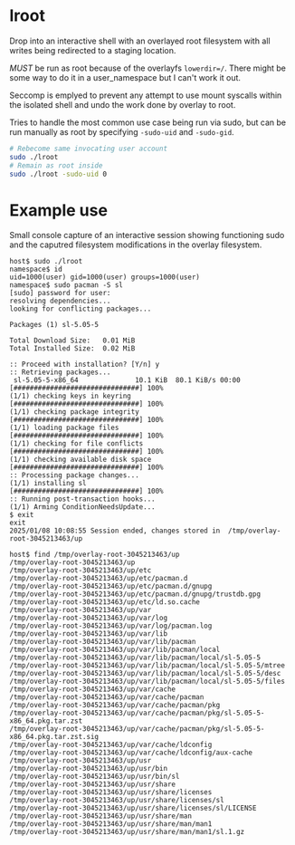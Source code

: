 # lroot

Drop into an interactive shell with an overlayed root filesystem with all writes being redirected to a staging location.

_MUST_ be run as root because of the overlayfs `lowerdir=/`. There might be some way to do it in a user_namespace but I can't work it out.

Seccomp is emplyed to prevent any attempt to use mount syscalls within the isolated shell and undo the work done by overlay to root.

Tries to handle the most common use case being run via sudo, but can be run manually as root by specifying `-sudo-uid` and `-sudo-gid`.

```bash
# Rebecome same invocating user account
sudo ./lroot
# Remain as root inside
sudo ./lroot -sudo-uid 0
```


# Example use

Small console capture of an interactive session showing functioning sudo and the caputred filesystem modifications in the overlay filesystem.

```console
host$ sudo ./lroot
namespace$ id
uid=1000(user) gid=1000(user) groups=1000(user)
namespace$ sudo pacman -S sl
[sudo] password for user: 
resolving dependencies...
looking for conflicting packages...

Packages (1) sl-5.05-5

Total Download Size:   0.01 MiB
Total Installed Size:  0.02 MiB

:: Proceed with installation? [Y/n] y
:: Retrieving packages...
 sl-5.05-5-x86_64              10.1 KiB  80.1 KiB/s 00:00 [###############################] 100%
(1/1) checking keys in keyring                            [###############################] 100%
(1/1) checking package integrity                          [###############################] 100%
(1/1) loading package files                               [###############################] 100%
(1/1) checking for file conflicts                         [###############################] 100%
(1/1) checking available disk space                       [###############################] 100%
:: Processing package changes...
(1/1) installing sl                                       [###############################] 100%
:: Running post-transaction hooks...
(1/1) Arming ConditionNeedsUpdate...
$ exit
exit
2025/01/08 10:08:55 Session ended, changes stored in  /tmp/overlay-root-3045213463/up

host$ find /tmp/overlay-root-3045213463/up
/tmp/overlay-root-3045213463/up
/tmp/overlay-root-3045213463/up/etc
/tmp/overlay-root-3045213463/up/etc/pacman.d
/tmp/overlay-root-3045213463/up/etc/pacman.d/gnupg
/tmp/overlay-root-3045213463/up/etc/pacman.d/gnupg/trustdb.gpg
/tmp/overlay-root-3045213463/up/etc/ld.so.cache
/tmp/overlay-root-3045213463/up/var
/tmp/overlay-root-3045213463/up/var/log
/tmp/overlay-root-3045213463/up/var/log/pacman.log
/tmp/overlay-root-3045213463/up/var/lib
/tmp/overlay-root-3045213463/up/var/lib/pacman
/tmp/overlay-root-3045213463/up/var/lib/pacman/local
/tmp/overlay-root-3045213463/up/var/lib/pacman/local/sl-5.05-5
/tmp/overlay-root-3045213463/up/var/lib/pacman/local/sl-5.05-5/mtree
/tmp/overlay-root-3045213463/up/var/lib/pacman/local/sl-5.05-5/desc
/tmp/overlay-root-3045213463/up/var/lib/pacman/local/sl-5.05-5/files
/tmp/overlay-root-3045213463/up/var/cache
/tmp/overlay-root-3045213463/up/var/cache/pacman
/tmp/overlay-root-3045213463/up/var/cache/pacman/pkg
/tmp/overlay-root-3045213463/up/var/cache/pacman/pkg/sl-5.05-5-x86_64.pkg.tar.zst
/tmp/overlay-root-3045213463/up/var/cache/pacman/pkg/sl-5.05-5-x86_64.pkg.tar.zst.sig
/tmp/overlay-root-3045213463/up/var/cache/ldconfig
/tmp/overlay-root-3045213463/up/var/cache/ldconfig/aux-cache
/tmp/overlay-root-3045213463/up/usr
/tmp/overlay-root-3045213463/up/usr/bin
/tmp/overlay-root-3045213463/up/usr/bin/sl
/tmp/overlay-root-3045213463/up/usr/share
/tmp/overlay-root-3045213463/up/usr/share/licenses
/tmp/overlay-root-3045213463/up/usr/share/licenses/sl
/tmp/overlay-root-3045213463/up/usr/share/licenses/sl/LICENSE
/tmp/overlay-root-3045213463/up/usr/share/man
/tmp/overlay-root-3045213463/up/usr/share/man/man1
/tmp/overlay-root-3045213463/up/usr/share/man/man1/sl.1.gz
```